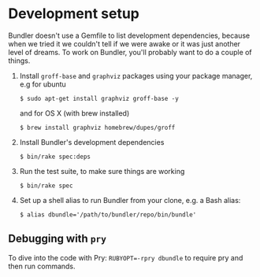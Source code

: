 # Development setup

Bundler doesn't use a Gemfile to list development dependencies, because when we tried it we couldn't tell if we were awake or it was just another level of dreams. To work on Bundler, you'll probably want to do a couple of things.

1. Install `groff-base` and `graphviz` packages using your package manager, e.g for ubuntu

      `$ sudo apt-get install graphviz groff-base -y`

   and for OS X (with brew installed)

      `$ brew install graphviz homebrew/dupes/groff`

2. Install Bundler's development dependencies

      `$ bin/rake spec:deps`

3. Run the test suite, to make sure things are working

      `$ bin/rake spec`

4. Set up a shell alias to run Bundler from your clone, e.g. a Bash alias:

      `$ alias dbundle='/path/to/bundler/repo/bin/bundle'`

## Debugging with `pry`

To dive into the code with Pry: `RUBYOPT=-rpry dbundle` to require pry and then run commands.
